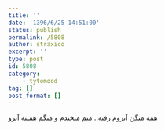 ```yaml
---
title: ''
date: '1396/6/25 14:51:00'
status: publish
permalink: /5808
author: straxico
excerpt: ''
type: post
id: 5808
category:
    - tytomood
tag: []
post_format: []
---
```

همه میگن آبروم رفته.. منم میخندم و میگم همینه آبرو